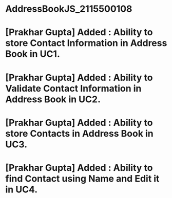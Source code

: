 # AddressBookJS_2115500108

# [Prakhar Gupta] Added : Ability to store Contact Information in Address Book in UC1.
# [Prakhar Gupta] Added : Ability to Validate Contact Information in Address Book in UC2. 
# [Prakhar Gupta] Added : Ability to store Contacts in Address Book in UC3.
# [Prakhar Gupta] Added : Ability to find Contact using Name and Edit it in UC4. 